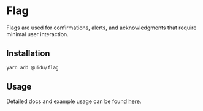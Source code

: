 # Flag

Flags are used for confirmations, alerts, and acknowledgments that require minimal user interaction.

## Installation

```sh
yarn add @uidu/flag
```

## Usage

Detailed docs and example usage can be found [here](https://atlaskit.atlassian.com/packages/core/flag).
